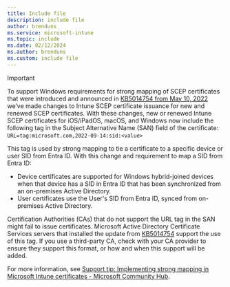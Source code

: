 ```yaml
---
title: Include file
description: include file
author: brenduns  
ms.service: microsoft-intune
ms.topic: include
ms.date: 02/12/2024
ms.author: brenduns
ms.custom: include file
---
```


> [!IMPORTANT]
>
> To support Windows requirements for strong mapping of SCEP certificates that were introduced and announced in [KB5014754 from May 10, 2022](https://support.microsoft.com/topic/kb5014754-certificate-based-authentication-changes-on-windows-domain-controllers-ad2c23b0-15d8-4340-a468-4d4f3b188f16) we’ve made changes to Intune SCEP certificate issuance for new and renewed SCEP certificates. With these changes, new or renewed Intune SCEP certificates for iOS/iPadOS, macOS, and Windows now include the following tag in the Subject Alternative Name (SAN) field of the certificate: `URL=tag:microsoft.com,2022-09-14:sid:<value>`  
>
> This tag is used by strong mapping to tie a certificate to a specific device or user SID from Entra ID. With this change and requirement to map a SID from Entra ID:  
>
> - Device certificates are supported for Windows hybrid-joined devices when that device has a SID in Entra ID that has been synchronized from an on-premises Active Directory.
> - User certificates use the User's SID from Entra ID, synced from on-premises Active Directory.
>
> Certification Authorities (CAs) that do not support the URL tag in the SAN might fail to issue certificates. Microsoft Active Directory Certificate Services servers that installed the update from [KB5014754](https://support.microsoft.com/topic/kb5014754-certificate-based-authentication-changes-on-windows-domain-controllers-ad2c23b0-15d8-4340-a468-4d4f3b188f16) support the use of this tag. If you use a third-party CA, check with your CA provider to ensure they support this format, or how and when this support will be added.
>
> For more information, see [Support tip: Implementing strong mapping in Microsoft Intune certificates - Microsoft Community Hub](https://techcommunity.microsoft.com/t5/intune-customer-success/support-tip-implementing-strong-mapping-in-microsoft-intune/ba-p/4053376).